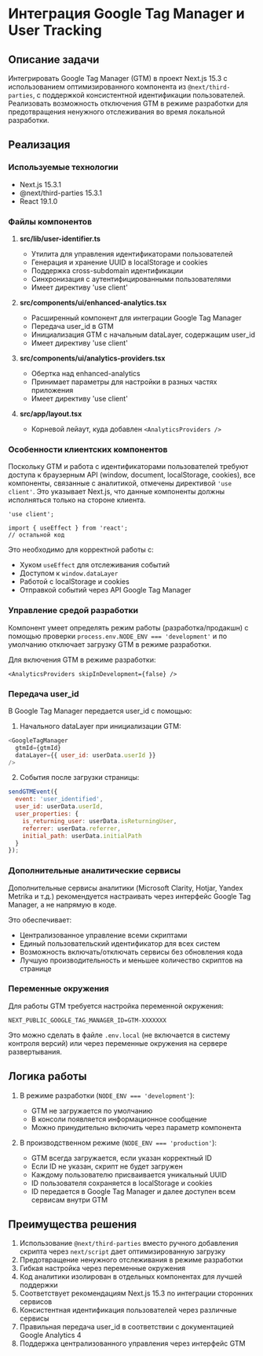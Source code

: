 # Интеграция Google Tag Manager и User Tracking

## Описание задачи

Интегрировать Google Tag Manager (GTM) в проект Next.js 15.3 с использованием оптимизированного компонента из `@next/third-parties`, с поддержкой консистентной идентификации пользователей. Реализовать возможность отключения GTM в режиме разработки для предотвращения ненужного отслеживания во время локальной разработки.

## Реализация

### Используемые технологии

- Next.js 15.3.1
- @next/third-parties 15.3.1
- React 19.1.0

### Файлы компонентов

1. **src/lib/user-identifier.ts**
   - Утилита для управления идентификаторами пользователей
   - Генерация и хранение UUID в localStorage и cookies
   - Поддержка cross-subdomain идентификации
   - Синхронизация с аутентифицированными пользователями
   - Имеет директиву 'use client'

2. **src/components/ui/enhanced-analytics.tsx**
   - Расширенный компонент для интеграции Google Tag Manager
   - Передача user_id в GTM 
   - Инициализация GTM с начальным dataLayer, содержащим user_id
   - Имеет директиву 'use client'

3. **src/components/ui/analytics-providers.tsx**
   - Обертка над enhanced-analytics
   - Принимает параметры для настройки в разных частях приложения
   - Имеет директиву 'use client'

4. **src/app/layout.tsx**
   - Корневой лейаут, куда добавлен `<AnalyticsProviders />`

### Особенности клиентских компонентов

Поскольку GTM и работа с идентификаторами пользователей требуют доступа к браузерным API (window, document, localStorage, cookies), все компоненты, связанные с аналитикой, отмечены директивой `'use client'`. Это указывает Next.js, что данные компоненты должны исполняться только на стороне клиента.

```tsx
'use client';

import { useEffect } from 'react';
// остальной код
```

Это необходимо для корректной работы с:
- Хуком `useEffect` для отслеживания событий
- Доступом к `window.dataLayer`
- Работой с localStorage и cookies
- Отправкой событий через API Google Tag Manager

### Управление средой разработки

Компонент умеет определять режим работы (разработка/продакшн) с помощью проверки `process.env.NODE_ENV === 'development'` и по умолчанию отключает загрузку GTM в режиме разработки.

Для включения GTM в режиме разработки:
```tsx
<AnalyticsProviders skipInDevelopment={false} />
```

### Передача user_id

В Google Tag Manager передается user_id с помощью:

1. Начального dataLayer при инициализации GTM:
```js
<GoogleTagManager
  gtmId={gtmId}
  dataLayer={{ user_id: userData.userId }}
/>
```

2. События после загрузки страницы:
```js
sendGTMEvent({
  event: 'user_identified',
  user_id: userData.userId,
  user_properties: {
    is_returning_user: userData.isReturningUser,
    referrer: userData.referrer,
    initial_path: userData.initialPath
  }
});
```

### Дополнительные аналитические сервисы

Дополнительные сервисы аналитики (Microsoft Clarity, Hotjar, Yandex Metrika и т.д.) рекомендуется настраивать через интерфейс Google Tag Manager, а не напрямую в коде.

Это обеспечивает:
- Централизованное управление всеми скриптами
- Единый пользовательский идентификатор для всех систем
- Возможность включать/отключать сервисы без обновления кода
- Лучшую производительность и меньшее количество скриптов на странице

### Переменные окружения

Для работы GTM требуется настройка переменной окружения:

```
NEXT_PUBLIC_GOOGLE_TAG_MANAGER_ID=GTM-XXXXXXX
```

Это можно сделать в файле `.env.local` (не включается в систему контроля версий) или через переменные окружения на сервере развертывания.

## Логика работы

1. В режиме разработки (`NODE_ENV === 'development'`):
   - GTM не загружается по умолчанию
   - В консоли появляется информационное сообщение
   - Можно принудительно включить через параметр компонента

2. В производственном режиме (`NODE_ENV === 'production'`):
   - GTM всегда загружается, если указан корректный ID
   - Если ID не указан, скрипт не будет загружен
   - Каждому пользователю присваивается уникальный UUID
   - ID пользователя сохраняется в localStorage и cookies
   - ID передается в Google Tag Manager и далее доступен всем сервисам внутри GTM

## Преимущества решения

1. Использование `@next/third-parties` вместо ручного добавления скрипта через `next/script` дает оптимизированную загрузку
2. Предотвращение ненужного отслеживания в режиме разработки
3. Гибкая настройка через переменные окружения
4. Код аналитики изолирован в отдельных компонентах для лучшей поддержки
5. Соответствует рекомендациям Next.js 15.3 по интеграции сторонних сервисов
6. Консистентная идентификация пользователей через различные сервисы
7. Правильная передача user_id в соответствии с документацией Google Analytics 4
8. Поддержка централизованного управления через интерфейс GTM 